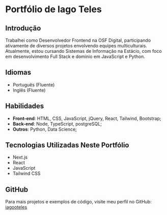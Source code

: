 # Portfólio de Iago Teles

## Introdução

Trabalhei como Desenvolvedor Frontend na OSF Digital, participando ativamente de diversos projetos envolvendo equipes multiculturais. Atualmente, estou cursando Sistemas de Informação na Estácio, com foco em desenvolvimento Full Stack e domínio em JavaScript e Python.

## Idiomas

- Português (Fluente)
- Inglês (Fluente)

## Habilidades

- **Front-end**: HTML, CSS, JavaScript, jQuery, React, Tailwind, Bootstrap;
- **Back-end**: Node, TypeScript, postgreSQL;
- **Outros**: Python, Data Science;

## Tecnologias Utilizadas Neste Portfólio

- Next.js
- React
- JavaScript
- Tailwind CSS

## GitHub

Para mais projetos e exemplos de código, visite meu perfil no GitHub: [iagooteles](https://github.com/iagooteles)
